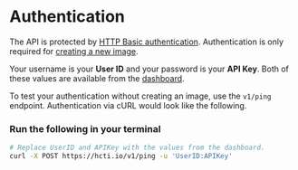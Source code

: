 # Authentication

The API is protected by [HTTP Basic authentication](https://en.wikipedia.org/wiki/Basic_access_authentication). Authentication is only required for [creating a new image](creating-an-image.md).

Your username is your **User ID** and your password is your **API Key**. Both of these values are available from the [dashboard](https://htmlcsstoimage.com/dashboard).

To test your authentication without creating an image, use the `v1/ping` endpoint. Authentication via cURL would look like the following.

### Run the following in your terminal

```bash
# Replace UserID and APIKey with the values from the dashboard.
curl -X POST https://hcti.io/v1/ping -u 'UserID:APIKey'
```



